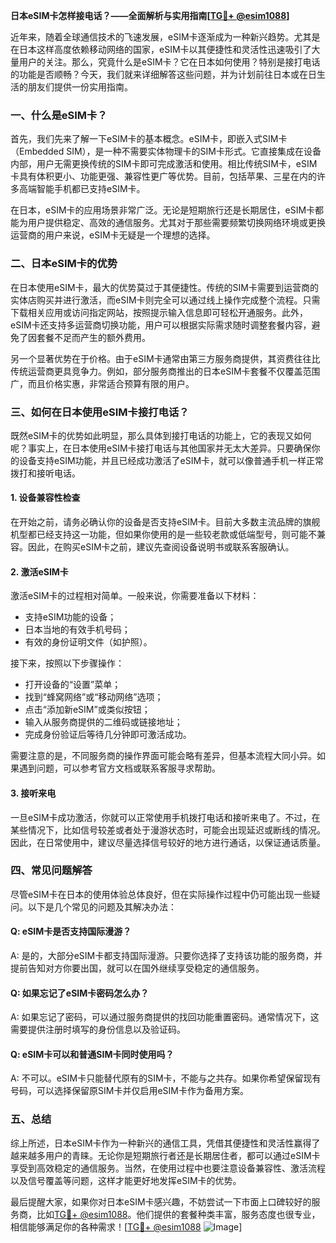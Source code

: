 **日本eSIM卡怎样接电话？——全面解析与实用指南[[TG💪+ @esim1088](https://t.me/s/esim1088)]**

近年来，随着全球通信技术的飞速发展，eSIM卡逐渐成为一种新兴趋势。尤其是在日本这样高度依赖移动网络的国家，eSIM卡以其便捷性和灵活性迅速吸引了大量用户的关注。那么，究竟什么是eSIM卡？它在日本如何使用？特别是接打电话的功能是否顺畅？今天，我们就来详细解答这些问题，并为计划前往日本或在日生活的朋友们提供一份实用指南。

### 一、什么是eSIM卡？

首先，我们先来了解一下eSIM卡的基本概念。eSIM卡，即嵌入式SIM卡（Embedded SIM），是一种不需要实体物理卡的SIM卡形式。它直接集成在设备内部，用户无需更换传统的SIM卡即可完成激活和使用。相比传统SIM卡，eSIM卡具有体积更小、功能更强、兼容性更广等优势。目前，包括苹果、三星在内的许多高端智能手机都已支持eSIM卡。

在日本，eSIM卡的应用场景非常广泛。无论是短期旅行还是长期居住，eSIM卡都能为用户提供稳定、高效的通信服务。尤其对于那些需要频繁切换网络环境或更换运营商的用户来说，eSIM卡无疑是一个理想的选择。

### 二、日本eSIM卡的优势

在日本使用eSIM卡，最大的优势莫过于其便捷性。传统的SIM卡需要到运营商的实体店购买并进行激活，而eSIM卡则完全可以通过线上操作完成整个流程。只需下载相关应用或访问指定网站，按照提示输入信息即可轻松开通服务。此外，eSIM卡还支持多运营商切换功能，用户可以根据实际需求随时调整套餐内容，避免了因套餐不足而产生的额外费用。

另一个显著优势在于价格。由于eSIM卡通常由第三方服务商提供，其资费往往比传统运营商更具竞争力。例如，部分服务商推出的日本eSIM卡套餐不仅覆盖范围广，而且价格实惠，非常适合预算有限的用户。

### 三、如何在日本使用eSIM卡接打电话？

既然eSIM卡的优势如此明显，那么具体到接打电话的功能上，它的表现又如何呢？事实上，在日本使用eSIM卡接打电话与其他国家并无太大差异。只要确保你的设备支持eSIM功能，并且已经成功激活了eSIM卡，就可以像普通手机一样正常拨打和接听电话。

#### 1. 设备兼容性检查

在开始之前，请务必确认你的设备是否支持eSIM卡。目前大多数主流品牌的旗舰机型都已经支持这一功能，但如果你使用的是一些较老款或低端型号，则可能不兼容。因此，在购买eSIM卡之前，建议先查阅设备说明书或联系客服确认。

#### 2. 激活eSIM卡

激活eSIM卡的过程相对简单。一般来说，你需要准备以下材料：
- 支持eSIM功能的设备；
- 日本当地的有效手机号码；
- 有效的身份证明文件（如护照）。

接下来，按照以下步骤操作：
- 打开设备的“设置”菜单；
- 找到“蜂窝网络”或“移动网络”选项；
- 点击“添加新eSIM”或类似按钮；
- 输入从服务商提供的二维码或链接地址；
- 完成身份验证后等待几分钟即可激活成功。

需要注意的是，不同服务商的操作界面可能会略有差异，但基本流程大同小异。如果遇到问题，可以参考官方文档或联系客服寻求帮助。

#### 3. 接听来电

一旦eSIM卡成功激活，你就可以正常使用手机拨打电话和接听来电了。不过，在某些情况下，比如信号较差或者处于漫游状态时，可能会出现延迟或断线的情况。因此，在日常使用中，建议尽量选择信号较好的地方进行通话，以保证通话质量。

### 四、常见问题解答

尽管eSIM卡在日本的使用体验总体良好，但在实际操作过程中仍可能出现一些疑问。以下是几个常见的问题及其解决办法：

#### Q: eSIM卡是否支持国际漫游？
A: 是的，大部分eSIM卡都支持国际漫游。只要你选择了支持该功能的服务商，并提前告知对方你要出国，就可以在国外继续享受稳定的通信服务。

#### Q: 如果忘记了eSIM卡密码怎么办？
A: 如果忘记了密码，可以通过服务商提供的找回功能重置密码。通常情况下，这需要提供注册时填写的身份信息以及验证码。

#### Q: eSIM卡可以和普通SIM卡同时使用吗？
A: 不可以。eSIM卡只能替代原有的SIM卡，不能与之共存。如果你希望保留现有号码，可以选择保留原SIM卡并仅启用eSIM卡作为备用方案。

### 五、总结

综上所述，日本eSIM卡作为一种新兴的通信工具，凭借其便捷性和灵活性赢得了越来越多用户的青睐。无论你是短期旅行者还是长期居住者，都可以通过eSIM卡享受到高效稳定的通信服务。当然，在使用过程中也要注意设备兼容性、激活流程以及信号覆盖等问题，这样才能更好地发挥eSIM卡的优势。

最后提醒大家，如果你对日本eSIM卡感兴趣，不妨尝试一下市面上口碑较好的服务商，比如[TG💪+ @esim1088](https://t.me/s/esim1088)。他们提供的套餐种类丰富，服务态度也很专业，相信能够满足你的各种需求！[[TG💪+ @esim1088](https://t.me/s/esim1088) ![Image](https://i.postimg.cc/4NQfJmqS/Snipaste-2025-05-13-00-14-12.png)]